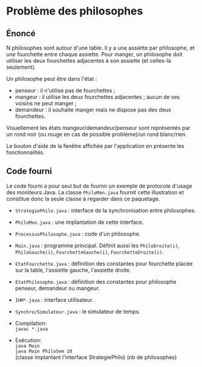 Problème des philosophes
========================

Énoncé
------

N philosophes sont autour d'une table. Il y a une assiette par philosophe,
et *une* fourchette entre chaque assiette. Pour manger, un philosophe
doit utiliser les deux fourchettes adjacentes à son assiette (et celles-là
seulement).

Un philosophe peut être dans l'état :

- penseur : il n'utilise pas de fourchettes ;
- mangeur : il utilise les deux fourchettes adjacentes ; aucun de ses
  voisins ne peut manger ;
- demandeur : il souhaite manger mais ne dispose pas des deux fourchettes.

Visuellement les états mangeur/demandeur/penseur sont représentés par un
rond noir (ou rouge en cas de possible problème)/un rond blanc/rien.

         
Le bouton d'aide de la fenêtre affichée par l'application en présente les fonctionnalités.


Code fourni
-----------
Le code fourni a pour seul but de fournir un exemple de protocole d'usage des moniteurs
 Java. La classe `PhiloMon.java` fournit cette illustration et constitue donc la seule 
 classe à regarder dans ce paquetage.
 
- `StrategiePhilo.java` : interface de la synchronisation entre philosophes.
- `PhiloMon.java` : une implantation de cette interface.
- `ProcessusPhilosophe.java` : code d'un philosophe.
- `Main.java` : programme principal.
  Définit aussi les `PhiloDroite(i)`, `PhiloGauche(i)`, `FourchetteGauche(i)`,
  `FourchetteDroite(i)`.
- `EtatFourchette.java` : définition des constantes pour fourchette placée
  sur la table, l'assiette gauche, l'assiette droite.
- `EtatPhilosophe.java` : définition des constantes pour philosophe penseur,
  demandeur ou mangeur.
- `IHM*.java` : interface utilisateur.
- `Synchro/Simulateur.java` : le simulateur de temps.

- Compilation:  
        `javac *.java`

- Exécution:  
        `java Main`  
        `java Main PhiloSem 10`  
         (classe implantant l'interface StrategiePhilo) (nb de philosophes)
